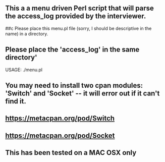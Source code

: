 
## This a a menu driven Perl script that will parse the access_log provided by the interviewer.

##c Please place this menu.pl file (sorry, I should be descriptive in the name) in a directory.
## Please place the 'access_log' in the same directory'

USAGE:
./menu.pl

## You may need to install two cpan modules: 'Switch' and 'Socket' -- it will error out if it can't find it.
## https://metacpan.org/pod/Switch
## https://metacpan.org/pod/Socket

## This has been tested on a MAC OSX only




